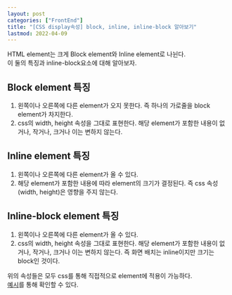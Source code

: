 ```yaml
---
layout: post
categories: ["FrontEnd"]
title: "[CSS display속성] block, inline, inline-block 알아보기"
lastmod: 2022-04-09
---
```

HTML element는 크게 Block element와 Inline element로 나뉜다.  
이 둘의 특징과 inline-block요소에 대해 알아보자.  

## Block element 특징
1. 왼쪽이나 오른쪽에 다른 element가 오지 못한다. 즉 하나의 가로줄을 block element가 차지한다.
2. css의 width, height 속성을 그대로 표현한다. 해당 element가 포함한 내용이 없거나, 작거나, 크거나 이는 변하지 않는다.
  
## Inline element 특징
1. 왼쪽이나 오른쪽에 다른 element가 올 수 있다.
2. 해당 element가 포함한 내용에 따라 element의 크기가 결정된다. 즉 css 속성(width, height)은 영향을 주지 않는다.  
  
## Inline-block element 특징
1. 왼쪽이나 오른쪽에 다른 element가 올 수 있다.
2. css의 width, height 속성을 그대로 표현한다. 해당 element가 포함한 내용이 없거나, 작거나, 크거나 이는 변하지 않는다.
즉 화면 배치는 inline이지만 크기는 block인 것이다.  
   
위의 속성들은 모두 css를 통해 직접적으로 element에 적용이 가능하다.  
[예시](https://codepen.io/rst0070/pen/XWNdJWB)를 통해 확인할 수 있다.